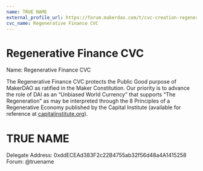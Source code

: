 ```yaml
---
name: TRUE NAME
external_profile_url: https://forum.makerdao.com/t/cvc-creation-regenerative-finance-cvc/20354
cvc_name: Regenerative Finance CVC
---
```


# Regenerative Finance CVC
Name: Regenerative Finance CVC

The Regenerative Finance CVC protects the Public Good purpose of MakerDAO as ratified in the Maker Constitution. Our priority is to advance the role of DAI as an “Unbiased World Currency” that supports “The Regeneration” as may be interpreted through the 8 Principles of a Regenerative Economy published by the Capital Institute (available for reference at [capitalinstitute.org](https://capitalinstitute.org/8-principles-regenerative-economy/)).

# TRUE NAME
Delegate Address: 0xddECEAd383F2c22B4755ab32f56d48a4A1415258  
Forum: @truename  
